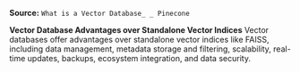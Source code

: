 **Source:** `What is a Vector Database_ _ Pinecone`

**Vector Database Advantages over Standalone Vector Indices**
Vector databases offer advantages over standalone vector indices like FAISS, including data management, metadata storage and filtering, scalability, real-time updates, backups, ecosystem integration, and data security.
